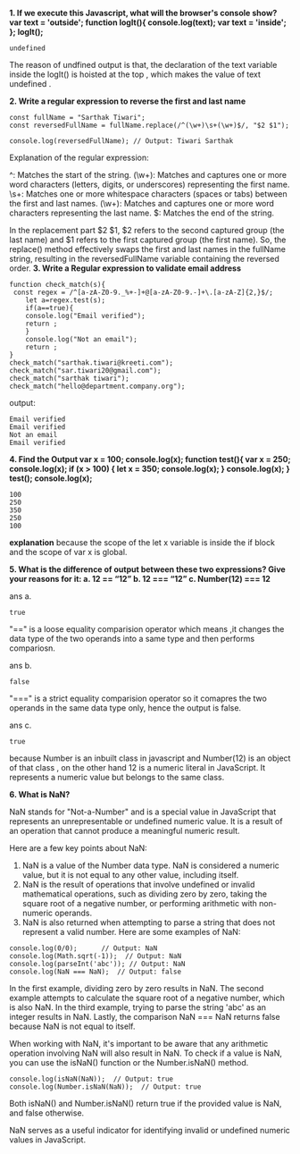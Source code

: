 **1. If we execute this Javascript, what will the browser's console show?
var text = 'outside';
function logIt(){
console.log(text);
var text = 'inside';
};
logIt();**
```
undefined
```
The reason of undfined output is that, the declaration of the text variable inside the logIt() is hoisted at the top , which makes the value of text undefined .

**2. Write a regular expression to reverse the first and last name**

```
const fullName = "Sarthak Tiwari";
const reversedFullName = fullName.replace(/^(\w+)\s+(\w+)$/, "$2 $1");

console.log(reversedFullName); // Output: Tiwari Sarthak
```
Explanation of the regular expression:

^: Matches the start of the string.
(\w+): Matches and captures one or more word characters (letters, digits, or underscores) representing the first name.
\s+: Matches one or more whitespace characters (spaces or tabs) between the first and last names.
(\w+): Matches and captures one or more word characters representing the last name.
$: Matches the end of the string.

In the replacement part \$2 \$1, \$2 refers to the second captured group (the last name) and \$1 refers to the first captured group (the first name). So, the replace() method effectively swaps the first and last names in the fullName string, resulting in the reversedFullName variable containing the reversed order.
**3. Write a Regular expression to validate email address**
```
function check_match(s){
 const regex = /^[a-zA-Z0-9._%+-]+@[a-zA-Z0-9.-]+\.[a-zA-Z]{2,}$/;
    let a=regex.test(s);
    if(a==true){
    console.log("Email verified");
    return ;
    }
    console.log("Not an email");
    return ;
}
check_match("sarthak.tiwari@kreeti.com");
check_match("sar.tiwari20@gmail.com");
check_match("sarthak tiwari");
check_match("hello@department.company.org");
```
output:
```
Email verified
Email verified
Not an email
Email verified
```
**4. Find the Output
var x = 100;
console.log(x);
function test(){
var x = 250;
console.log(x);
if (x > 100) {
let x = 350;
console.log(x);
}
console.log(x);
}
test();
console.log(x);**
```
100
250
350
250
100
```
**explanation**
because the scope of the let x variable is inside the if block and the scope of var x is global.

**5. What is the difference of output between these two expressions? Give your reasons for it:
a. 12 == “12”
b. 12 === “12”
c. Number(12) === 12**

ans a.
```
true
```
"==" is a loose equality comparision operator which means ,it changes the data type of the two operands into a same type and then performs compariosn. 

ans b.
```
false
```
"===" is a strict equality comparision operator so it comapres the two operands in the same data type only, hence the output is false.

ans c.

```
true
```
because Number is an inbuilt class in javascript and Number(12) is an object of that class , on the other hand 12 is a numeric literal in JavaScript. It represents a numeric value but belongs to the same class.


**6. What is NaN?**

NaN stands for "Not-a-Number" and is a special value in JavaScript that represents an unrepresentable or undefined numeric value. It is a result of an operation that cannot produce a meaningful numeric result.

Here are a few key points about NaN:

1. NaN is a value of the Number data type.
NaN is considered a numeric value, but it is not equal to any other value, including itself.
2. NaN is the result of operations that involve undefined or invalid mathematical operations, such as dividing zero by zero, taking the square root of a negative number, or performing arithmetic with non-numeric operands.
3. NaN is also returned when attempting to parse a string that does not represent a valid number.
Here are some examples of NaN:

```
console.log(0/0);      // Output: NaN
console.log(Math.sqrt(-1));  // Output: NaN
console.log(parseInt('abc')); // Output: NaN
console.log(NaN === NaN);  // Output: false
```

In the first example, dividing zero by zero results in NaN. The second example attempts to calculate the square root of a negative number, which is also NaN. In the third example, trying to parse the string 'abc' as an integer results in NaN. Lastly, the comparison NaN === NaN returns false because NaN is not equal to itself.

When working with NaN, it's important to be aware that any arithmetic operation involving NaN will also result in NaN. To check if a value is NaN, you can use the isNaN() function or the Number.isNaN() method.

```
console.log(isNaN(NaN));  // Output: true
console.log(Number.isNaN(NaN));  // Output: true
```
Both isNaN() and Number.isNaN() return true if the provided value is NaN, and false otherwise.

NaN serves as a useful indicator for identifying invalid or undefined numeric values in JavaScript.